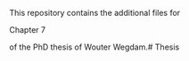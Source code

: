 This repository contains the additional files for

Chapter 7

of the PhD thesis of Wouter Wegdam.# Thesis
